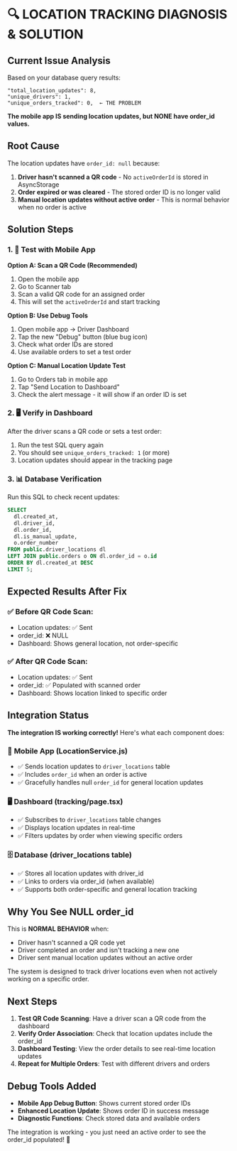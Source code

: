 # 🔍 LOCATION TRACKING DIAGNOSIS & SOLUTION

## Current Issue Analysis

Based on your database query results:

```
"total_location_updates": 8,
"unique_drivers": 1,
"unique_orders_tracked": 0,  ← THE PROBLEM
```

**The mobile app IS sending location updates, but NONE have order_id values.**

## Root Cause

The location updates have `order_id: null` because:

1. **Driver hasn't scanned a QR code** - No `activeOrderId` is stored in AsyncStorage
2. **Order expired or was cleared** - The stored order ID is no longer valid
3. **Manual location updates without active order** - This is normal behavior when no order is active

## Solution Steps

### 1. 📱 **Test with Mobile App**

**Option A: Scan a QR Code (Recommended)**

1. Open the mobile app
2. Go to Scanner tab
3. Scan a valid QR code for an assigned order
4. This will set the `activeOrderId` and start tracking

**Option B: Use Debug Tools**

1. Open mobile app → Driver Dashboard
2. Tap the new "Debug" button (blue bug icon)
3. Check what order IDs are stored
4. Use available orders to set a test order

**Option C: Manual Location Update Test**

1. Go to Orders tab in mobile app
2. Tap "Send Location to Dashboard"
3. Check the alert message - it will show if an order ID is set

### 2. 🖥️ **Verify in Dashboard**

After the driver scans a QR code or sets a test order:

1. Run the test SQL query again
2. You should see `unique_orders_tracked: 1` (or more)
3. Location updates should appear in the tracking page

### 3. 📊 **Database Verification**

Run this SQL to check recent updates:

```sql
SELECT
  dl.created_at,
  dl.driver_id,
  dl.order_id,
  dl.is_manual_update,
  o.order_number
FROM public.driver_locations dl
LEFT JOIN public.orders o ON dl.order_id = o.id
ORDER BY dl.created_at DESC
LIMIT 5;
```

## Expected Results After Fix

### ✅ Before QR Code Scan:

- Location updates: ✅ Sent
- order_id: ❌ NULL
- Dashboard: Shows general location, not order-specific

### ✅ After QR Code Scan:

- Location updates: ✅ Sent
- order_id: ✅ Populated with scanned order
- Dashboard: Shows location linked to specific order

## Integration Status

**The integration IS working correctly!** Here's what each component does:

### 📱 **Mobile App (LocationService.js)**

- ✅ Sends location updates to `driver_locations` table
- ✅ Includes `order_id` when an order is active
- ✅ Gracefully handles null `order_id` for general location updates

### 🖥️ **Dashboard (tracking/page.tsx)**

- ✅ Subscribes to `driver_locations` table changes
- ✅ Displays location updates in real-time
- ✅ Filters updates by order when viewing specific orders

### 🗄️ **Database (driver_locations table)**

- ✅ Stores all location updates with driver_id
- ✅ Links to orders via order_id (when available)
- ✅ Supports both order-specific and general location tracking

## Why You See NULL order_id

This is **NORMAL BEHAVIOR** when:

- Driver hasn't scanned a QR code yet
- Driver completed an order and isn't tracking a new one
- Driver sent manual location updates without an active order

The system is designed to track driver locations even when not actively working on a specific order.

## Next Steps

1. **Test QR Code Scanning**: Have a driver scan a QR code from the dashboard
2. **Verify Order Association**: Check that location updates include the order_id
3. **Dashboard Testing**: View the order details to see real-time location updates
4. **Repeat for Multiple Orders**: Test with different drivers and orders

## Debug Tools Added

- **Mobile App Debug Button**: Shows current stored order IDs
- **Enhanced Location Update**: Shows order ID in success message
- **Diagnostic Functions**: Check stored data and available orders

The integration is working - you just need an active order to see the order_id populated! 🎯
